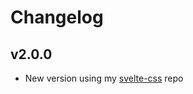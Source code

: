 # Changelog

## v2.0.0

- New version using my [svelte-css](https://github.com/knackwurstking/svelte-css.git) repo
